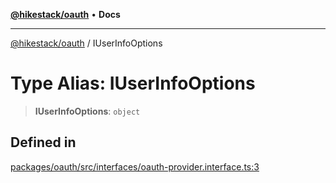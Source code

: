 [**@hikestack/oauth**](/official/reference/oauth/index.md) • **Docs**

***

[@hikestack/oauth](/official/reference/oauth/globals.md) / IUserInfoOptions

# Type Alias: IUserInfoOptions

> **IUserInfoOptions**: `object`

## Defined in

[packages/oauth/src/interfaces/oauth-provider.interface.ts:3](https://github.com/hikestack/hike/blob/2fabd68ba0f2ce1349b27028db6ecd802ced903d/packages/oauth/src/interfaces/oauth-provider.interface.ts#L3)
